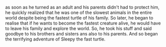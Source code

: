 as soon as he turned as an adult and his parents didn't had to protect him, he quickly realized that he was one of the slowest animals in the entire world despite being the fastest turtle of his family. So later, he began to realise that if he wants to become the fastest creature alive, he would have to leave his family and explore the world. So, he took his stuff and said goodbye to his brothers and sisters ans also to his parents. And so began the terrifying adventure of Sleepy the fast turtle.